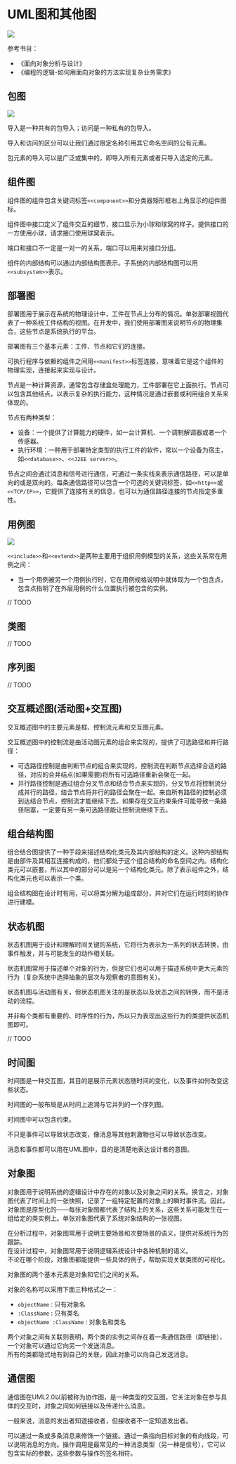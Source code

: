 # UML图和其他图

![](uml.png)

参考书目：
- 《面向对象分析与设计》
- 《编程的逻辑-如何用面向对象的方法实现复杂业务需求》

## 包图
![](包图.jpg)

导入是一种共有的包导入；访问是一种私有的包导入。

导入和访问的区分可以让我们通过限定名称引用其它命名空间的公有元素。

包元素的导入可以是广泛或集中的，即导入所有元素或者只导入选定的元素。

## 组件图
组件图的组件包含关键词标签`<<component>>`和分类器矩形框右上角显示的组件图标。

组件图中接口定义了组件交互的细节，接口显示为小球和球窝的样子。提供接口的一方使用小球，请求接口使用球窝表示。

端口和接口不一定是一对一的关系，端口可以用来对接口分组。

组件的内部结构可以通过内部结构图表示。子系统的内部结构图可以用`<<subsystem>>`表示。

## 部署图
部署图用于展示在系统的物理设计中，工件在节点上分布的情况。单张部署视图代表了一种系统工件结构的视图。在开发中，我们使用部署图来说明节点的物理集合，这些节点是系统执行的平台。

部署图有三个基本元素：工件、节点和它们的连接。

可执行程序与依赖的组件之间用`<<manifest>>`标签连接，意味着它是这个组件的物理实现，连接起来实现与设计。

节点是一种计算资源，通常包含存储盒处理能力，工件部署在它上面执行。节点可以包含其他结点，以表示复杂的执行能力，这种情况是通过嵌套或利用组合关系来体现的。

节点有两种类型：
- 设备：一个提供了计算能力的硬件，如一台计算机、一个调制解调器或者一个传感器。
- 执行环境：一种用于部署特定类型的执行工件的软件，常以一个设备为宿主，如`<<database>>`、`<<J2EE server>>`。

节点之间会通过消息和信号进行通信，可通过一条实线来表示通信路径，可以是单向的或是双向的。每条通信路径可以包含一个可选的关键词标签，如`<<http>>`或`<<TCP/IP>>`，它提供了连接有关的信息，也可以为通信路径连接的节点指定多重性。

## 用例图
![](ATM提款机用例图.jpg)

`<<include>>`和`<<extend>>`是两种主要用于组织用例模型的关系，这些关系常在用例之间：
- 当一个用例被另一个用例执行时，它在用例规格说明中就体现为一个包含点，包含点指明了在外层用例的什么位置执行被包含的实例。

// TODO

## 类图

// TODO

## 序列图

// TODO

## 交互概述图(活动图+交互图)
交互概述图中的主要元素是框、控制流元素和交互图元素。

交互概述图中的控制流是由活动图元素的组合来实现的，提供了可选路径和并行路径：
- 可选路径控制是由判断节点的组合来实现的，控制流在判断节点选择合适的路径，对应的合并结点(如果需要)将所有可选路径重新会聚在一起。
- 并行路径控制是通过组合分叉节点和结合节点来实现的，分叉节点将控制流分成并行的路径，结合节点将并行的路径会聚在一起。来自所有路径的控制必须到达结合节点，控制流才能继续下去。如果存在交互约束条件可能导致一条路径阻塞，一定要有另一条可选路径能让控制流继续下去。

## 组合结构图
组合结合图提供了一种手段来描述结构化类元及其内部结构的定义。这种内部结构是由部件及其相互连接构成的，他们都处于这个组合结构的命名空间之内。结构化类元可以嵌套，所以其中的部分可以是另一个结构化类元。除了表示组件之外，结构化类元也可以表示一个类。

组合结构图在设计时有用，可以将类分解为组成部分，并对它们在运行时刻的协作进行建模。

## 状态机图
状态机图用于设计和理解时间关键的系统，它将行为表示为一系列的状态转换，由事件触发，并与可能发生的动作相关联。

状态机图常用于描述单个对象的行为，但是它们也可以用于描述系统中更大元素的行为（复杂系统中选择抽象的层次与观察者的意图有关）。

状态机图与活动图有关，但状态机图关注的是状态以及状态之间的转换，而不是活动的流程。

并非每个类都有重要的、时序性的行为，所以只为表现出这些行为的类提供状态机图即可。

// TODO

## 时间图
时间图是一种交互图，其目的是展示元素状态随时间的变化，以及事件如何改变这些状态。

时间图的一般布局是从时间上追溯与它并列的一个序列图。

时间图中可以包含约束。

不只是事件可以导致状态改变，像消息等其他刺激物也可以导致状态改变。

消息和事件都可以用在UML图中，目的是清楚地表达设计者的意图。

## 对象图
对象图用于说明系统的逻辑设计中存在的对象以及对象之间的关系。换言之，对象图代表了时间上的一张快照，记录了一组特定配置的对象上的瞬时事件流。因此，对象图是原型化的——每张对象图都代表了结构上的关系，这些关系可能发生在一组给定的类实例上。单张对象图代表了系统对象结构的一张视图。

在分析过程中，对象图常用于说明主要场景和次要场景的语义，提供对系统行为的跟踪。<br/>
在设计过程中，对象图常用于说明逻辑系统设计中各种机制的语义。<br/>
不论在哪个阶段，对象图都能提供一些具体的例子，帮助实现关联类图的可视化。

对象图的两个基本元素是对象和它们之间的关系。

对象的名称可以采用下面三种格式之一：
- `objectName` : 只有对象名
- `:ClassName` : 只有类名
- `objectName :ClassName` : 对象名和类名

两个对象之间有关联则表明，两个类的实例之间存在着一条通信路径（即链接），一个对象可以通过它向另一个发送消息。<br/>
所有的类都隐式地有到自己的关联，因此对象可以向自己发送消息。

## 通信图
通信图在UML2.0以前被称为协作图，是一种类型的交互图，它关注对象在参与具体的交互时，对象之间如何链接以及传递什么消息。

一般来说，消息的发出者知道接收者，但接收者不一定知道发出者。

可以通过一条或多条消息来修饰一个链接。通过一条指向目标对象的有向线段，可以说明消息的方向。操作调用是最常见的一种消息类型（另一种是信号），它可以包含实际的参数，这些参数与操作的签名相符。
